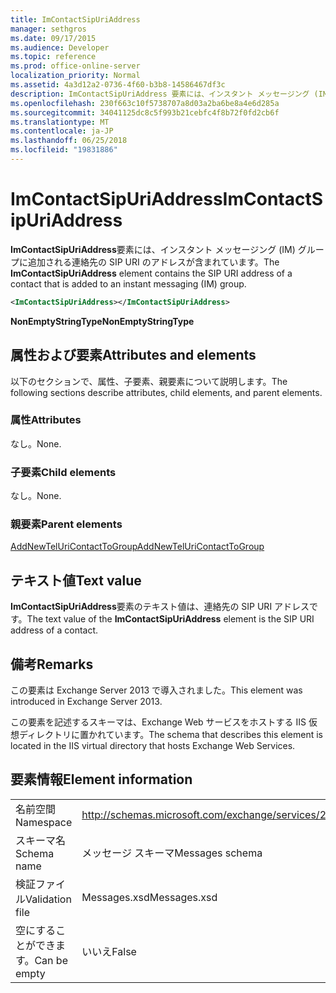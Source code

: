 ```yaml
---
title: ImContactSipUriAddress
manager: sethgros
ms.date: 09/17/2015
ms.audience: Developer
ms.topic: reference
ms.prod: office-online-server
localization_priority: Normal
ms.assetid: 4a3d12a2-0736-4f60-b3b8-14586467df3c
description: ImContactSipUriAddress 要素には、インスタント メッセージング (IM) グループに追加される連絡先の SIP URI のアドレスが含まれています。
ms.openlocfilehash: 230f663c10f5738707a8d03a2ba6be8a4e6d285a
ms.sourcegitcommit: 34041125dc8c5f993b21cebfc4f8b72f0fd2cb6f
ms.translationtype: MT
ms.contentlocale: ja-JP
ms.lasthandoff: 06/25/2018
ms.locfileid: "19831886"
---
```

# <a name="imcontactsipuriaddress"></a><span data-ttu-id="7d5ac-103">ImContactSipUriAddress</span><span class="sxs-lookup"><span data-stu-id="7d5ac-103">ImContactSipUriAddress</span></span>

<span data-ttu-id="7d5ac-104">**ImContactSipUriAddress**要素には、インスタント メッセージング (IM) グループに追加される連絡先の SIP URI のアドレスが含まれています。</span><span class="sxs-lookup"><span data-stu-id="7d5ac-104">The **ImContactSipUriAddress** element contains the SIP URI address of a contact that is added to an instant messaging (IM) group.</span></span> 
  
```XML
<ImContactSipUriAddress></ImContactSipUriAddress>
```

 <span data-ttu-id="7d5ac-105">**NonEmptyStringType**</span><span class="sxs-lookup"><span data-stu-id="7d5ac-105">**NonEmptyStringType**</span></span>
## <a name="attributes-and-elements"></a><span data-ttu-id="7d5ac-106">属性および要素</span><span class="sxs-lookup"><span data-stu-id="7d5ac-106">Attributes and elements</span></span>

<span data-ttu-id="7d5ac-107">以下のセクションで、属性、子要素、親要素について説明します。</span><span class="sxs-lookup"><span data-stu-id="7d5ac-107">The following sections describe attributes, child elements, and parent elements.</span></span>
  
### <a name="attributes"></a><span data-ttu-id="7d5ac-108">属性</span><span class="sxs-lookup"><span data-stu-id="7d5ac-108">Attributes</span></span>

<span data-ttu-id="7d5ac-109">なし。</span><span class="sxs-lookup"><span data-stu-id="7d5ac-109">None.</span></span>
  
### <a name="child-elements"></a><span data-ttu-id="7d5ac-110">子要素</span><span class="sxs-lookup"><span data-stu-id="7d5ac-110">Child elements</span></span>

<span data-ttu-id="7d5ac-111">なし。</span><span class="sxs-lookup"><span data-stu-id="7d5ac-111">None.</span></span>
  
### <a name="parent-elements"></a><span data-ttu-id="7d5ac-112">親要素</span><span class="sxs-lookup"><span data-stu-id="7d5ac-112">Parent elements</span></span>

[<span data-ttu-id="7d5ac-113">AddNewTelUriContactToGroup</span><span class="sxs-lookup"><span data-stu-id="7d5ac-113">AddNewTelUriContactToGroup</span></span>](addnewteluricontacttogroup.md)
  
## <a name="text-value"></a><span data-ttu-id="7d5ac-114">テキスト値</span><span class="sxs-lookup"><span data-stu-id="7d5ac-114">Text value</span></span>

<span data-ttu-id="7d5ac-115">**ImContactSipUriAddress**要素のテキスト値は、連絡先の SIP URI アドレスです。</span><span class="sxs-lookup"><span data-stu-id="7d5ac-115">The text value of the **ImContactSipUriAddress** element is the SIP URI address of a contact.</span></span> 
  
## <a name="remarks"></a><span data-ttu-id="7d5ac-116">備考</span><span class="sxs-lookup"><span data-stu-id="7d5ac-116">Remarks</span></span>

<span data-ttu-id="7d5ac-117">この要素は Exchange Server 2013 で導入されました。</span><span class="sxs-lookup"><span data-stu-id="7d5ac-117">This element was introduced in Exchange Server 2013.</span></span>
  
<span data-ttu-id="7d5ac-118">この要素を記述するスキーマは、Exchange Web サービスをホストする IIS 仮想ディレクトリに置かれています。</span><span class="sxs-lookup"><span data-stu-id="7d5ac-118">The schema that describes this element is located in the IIS virtual directory that hosts Exchange Web Services.</span></span>
  
## <a name="element-information"></a><span data-ttu-id="7d5ac-119">要素情報</span><span class="sxs-lookup"><span data-stu-id="7d5ac-119">Element information</span></span>

|||
|:-----|:-----|
|<span data-ttu-id="7d5ac-120">名前空間</span><span class="sxs-lookup"><span data-stu-id="7d5ac-120">Namespace</span></span>  <br/> |http://schemas.microsoft.com/exchange/services/2006/messages  <br/> |
|<span data-ttu-id="7d5ac-121">スキーマ名</span><span class="sxs-lookup"><span data-stu-id="7d5ac-121">Schema name</span></span>  <br/> |<span data-ttu-id="7d5ac-122">メッセージ スキーマ</span><span class="sxs-lookup"><span data-stu-id="7d5ac-122">Messages schema</span></span>  <br/> |
|<span data-ttu-id="7d5ac-123">検証ファイル</span><span class="sxs-lookup"><span data-stu-id="7d5ac-123">Validation file</span></span>  <br/> |<span data-ttu-id="7d5ac-124">Messages.xsd</span><span class="sxs-lookup"><span data-stu-id="7d5ac-124">Messages.xsd</span></span>  <br/> |
|<span data-ttu-id="7d5ac-125">空にすることができます。</span><span class="sxs-lookup"><span data-stu-id="7d5ac-125">Can be empty</span></span>  <br/> |<span data-ttu-id="7d5ac-126">いいえ</span><span class="sxs-lookup"><span data-stu-id="7d5ac-126">False</span></span>  <br/> |
   

